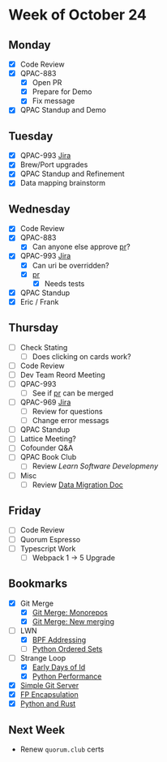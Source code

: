 # Week of October 24

## Monday
- [x] Code Review
- [x] QPAC-883
	- [x] Open PR
	- [x] Prepare for Demo
	- [x] Fix message
- [x] QPAC Standup and Demo

## Tuesday
- [x] QPAC-993 [Jira](https://quorumanalytics.atlassian.net/browse/QPAC-993)
- [x] Brew/Port upgrades
- [x] QPAC Standup and Refinement
- [x] Data mapping brainstorm

## Wednesday
- [x] Code Review
- [x] QPAC-883
	- [x] Can anyone else approve [pr](https://github.com/QuorumUS/quorum-site/pull/27372)?
- [x] QPAC-993 [Jira](https://quorumanalytics.atlassian.net/browse/QPAC-993)
	- [x] Can uri be overridden?
	- [x] [pr](https://github.com/QuorumUS/quorum-site/pull/27390)
		- [x] Needs tests
- [x] QPAC Standup
- [x] Eric / Frank

## Thursday
- [ ] Check Stating
	- [ ] Does clicking on cards work?
- [ ] Code Review
- [ ] Dev Team Reord Meeting
- [ ] QPAC-993
	- [ ] See if [pr](https://github.com/QuorumUS/quorum-site/pull/27390) can be merged
- [ ] QPAC-969 [Jira](https://quorumanalytics.atlassian.net/browse/QPAC-969)
	- [ ] Review for questions
	- [ ] Change error messags
- [ ] QPAC Standup
- [ ] Lattice Meeting?
- [ ] Cofounder Q&A
- [ ] QPAC Book Club
	- [ ] Review *Learn Software Developmeny*
- [ ] Misc
	- [ ] Review [Data Migration Doc](https://docs.google.com/presentation/d/1TfIrnikuQClCXuR57hB1tGCjGrPu-YgQRfnvVmh0Vgc/edit#slide=id.g16e34304318_0_133)

## Friday
- [ ] Code Review
- [ ] Quorum Espresso
- [ ] Typescript Work
	- [ ] Webpack 1 -> 5 Upgrade

## Bookmarks
- [x] Git Merge
	- [x] [Git Merge: Monorepos](https://www.youtube.com/watch?v=GQW4tDLu_BM)
	- [x] [Git Merge: New merging](https://www.youtube.com/watch?v=omGgXdXCt_8)
- [ ] LWN
	- [x] [BPF Addressing](https://lwn.net/Articles/910873/)
	- [ ] [Python Ordered Sets](https://lwn.net/Articles/912353/)
- [ ] Strange Loop
	- [x] [Early Days of Id](https://www.youtube.com/watch?v=IzqdZAYcwfY)
	- [x] [Python Performance](https://www.youtube.com/watch?v=vVUnCXKuNOg)
- [x] [Simple Git Server](https://www.sobyte.net/post/2022-10/git/)
- [x] [FP Encapsulation](https://blog.ploeh.dk/2022/10/24/encapsulation-in-functional-programming/)
- [x] [Python and Rust](https://alexgaynor.net/2022/oct/23/buffers-on-the-edge/)

## Next Week
- Renew `quorum.club` certs